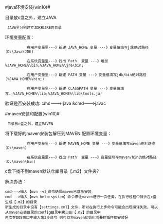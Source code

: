 #java环境安装(win10)#

目录放c盘之外，建立JAVA

     JAVA里分别建立JDK和JRE两目录

环境变量配置： 
              
              在用户变量里---》新建 JAVA_HOME 变量 ---》变量值填写jdk绝对路径(D:\Java\JDK)
              
              在系统变量里---》找出 Path  变量 ---》增加 %JAVA_HOME%\bin;%JAVA_HOME%\jre\bin;
              
              在用户变量里---》新建 PATH 变量 ---》变量值填写jdk/bin绝对路径(%JAVA_HOME%\bin;)
              
              在用户变量里---》新建 CLASSPATH 变量 ---》变量值填写.;%JAVA_HOME%\lib;%JAVA_HOME%\lib\tools.jar
              
              
验证是否安装成功: cmd---> java  &cmd--->javac             



#maven安装和配置(win10)#


     目录放c盘之外，建立MAVEN

将下载好的maven安装包解压到MAVEN
配置环境变量： 
              
              在用户变量里---》新建 MAVEN_HOME 变量 ---》变量值填写maven绝对路径(D:\maven)

              在系统变量里---》找出 Path  变量 ---》变量值填写maven/bin的绝对路径(D:\maven\bin) 
              

 c盘下找不到maven默认仓库目录【.m2】文件夹?
 
 解决办法：
 
    cmd--->输入【mvn -v】命令确保maven已成功安装
    cmd--->输入【mvn help:system】命令来让maven进行一次任务，在执行过程中就会在c盘生成【.m2】的目录
    新生成的目录中没有【settings.xml】文件，所以在执行上步命令可能会出现编译失败，可以从maven安装目录的config目录中拷贝到【.m2】的目录中
    再次在DOS窗口中输入第3步命令 则可以将maven初始化需要的插件都安装好

 
 
